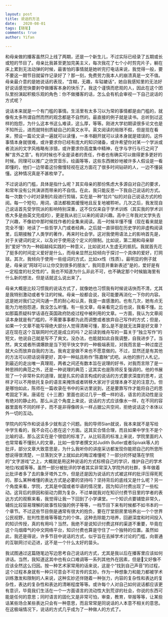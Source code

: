 ```yaml
---

layout: post
title: 说话的方法
date:   2020-08-01
tags: [随笔]
comments: true
author: Yifan

---
```




和母亲做的播客虽然只上线了两期，还是一个新生儿，不过实际已经录了五期或长或短的节目了。母亲比我甚至更加完美主义，每次我花了七个小时剪完片子，躺在床上累到无法动弹的时候，最害怕的事情就是她听完打电话来说，我觉得一般，要不要这一期节目就留作记录好了？那一刻，免费劳力我本人的崩溃真是一文不值。母亲最介意的是她说话的表现，“含糊，无趣，车轱辘话“，她自我感知里的无法好好说话感觉快要剥夺做播客本身的快乐了。我这个谨慎而悲观的人，因此在这个团队里扮演起积极乐观的角色：你不做播客的话，怎么会有机会审视一下自己说话的方式呢？

说话本来就是一个有门槛的事情。生活里有太多习以为常的事情都是由门槛的，就像有太多所谓自然而然的观念都是不自然的。最直接的例子就是读书。总听到过这样的抱怨，为什么这本书这么难读，这么厚，等等。刚进大学初期读很多论文也是不知所云，进而就特别质疑自己的英文水平。英文阅读的局限不假，但是现在看来，预设一篇论文读一遍就可以读懂，一本书翻开就可以读本身就是错误的。这件事情本身就很难，或许要求你已经有庞大的知识储备，或许希望你对某一个学派或者流派的文字风格略有涉猎，或许要求你高度集中精神，在字与字行与行之间了解“言外之意”。有的时候也不全是读者的责任，作者也有确实可以做得更多更好的时候。同理可以推广之欣赏音乐，绘画等等，这些东西微妙地被许多人假设是一看即懂的，他们一边带着这份傲慢轻视在这方面花了很多时间钻研的人，一边不懂装懂。这种情况真是不甚枚举了。

不过说话的门槛，具体是指什么呢？其实母亲的那份焦虑大多源自对自己的要求，和常年没有公共演讲而带来的不自信。在此，我只能反思一下我自己说话的方式。每一次数个小时对录制片段进行剪辑，实在是一种“拉片“似的对自己说话方式的检阅。每一个短句，用词，语法都极其缓慢地且反复地被聆听。几次之后，我发现自己说话首先受学院派的影响特别深重，这不仅仅来自于学术训练（其实我的学术训练大多是由英文完成的），更是我从初三以来的阅读兴趣。高中三年我对文学失去了兴趣，不像初中那时候找作者的全集来阅读。高一时候半懂不懂（现在看来就是完全不懂）地读了一些哲学入门或者经典，之后就一直徘徊在历史学的非虚构阅读里，后期接触了人类学的著作，再来时社会学。这对我使用语法上的影响首先是，对于关键词的定义，以及对于使用这个定义的限制。比如说，第二期和母亲聊到”爱好“作为一种超越纯实践的一种意义，比如说对人生虚无的抵抗。我就首先花了挺多的时间定义爱好是什么，而母亲显然比较倾向于探讨一个具体的爱好，打网球。其次，我倾向于使用一些组词的方式，比如xx性（性质）。最明显的例子就是，母亲说”网球可以让你交到很多的朋友“，我同意并重新表述”是的，爱好是有一定程度的社交性的”。我也不知道为什么非此不可，也不确定那个时候脑海里有什么新的想法，但是话就这么说出来了。

母亲大概是比较习惯我的说话方式了，就像她也习惯我有时候说话快而不清，尤其是我特别激动或者专注的时候。母亲一般都会说，我可能要再消化一下你的内容。这是她对我们之间沟通一贯的耐心和认真，我是一直感激的。也有几次，她有点无能为力地抱怨道，我没怎么听懂。有一些文章，母亲看完之后也说，我看不懂。比如那篇质疑科学话语在英国政府防疫过程中被利用的文章。一方面，我认为文章阅读本身就是有门槛的，不需要事事都为此而调整或者放弃自己写作的方式；但是，如果一个文章不能写得绝大部分人觉得清晰可懂，那么是不是就无法算是好文章？这在现在这个互联网时代还是成立的吗？之前读到维舟写的一篇关于“独立写作”的短文，他说自己就是写不了爽文。没办法，也能就如此自我调整，自我进步了。当然，爽文或者所谓爆款是当下短平快文字的一种极端表现，对我而言是一种过度迁就大众而放弃自我的方法。我肯定是做不来也不愿意做的。不过，显然还是有其他的方法可以把话说得更好，其中一种姑且称作“陈嘉映“式吧。从他的旅行人札记，到最近的走出唯一真理观，两者之间还有数本旨在说理的好书，对我而言除了是一种思辨的典范之外，还是一种说理的典范；这其实也是陈师反复强调的。他的书展现了一个非常朴实的道理，就是扎实的语言构成的说话的方式要求深度的思考，这样才可以不用依托复杂的语言来掩饰或者转移大家对于说理本身不足的注意力。但是哪怕如此，陈师在一篇收录在书中的采访里说到，还是要靠写作才能将自己的思考固定下来。唐诺在《十三邀》里面也说过几乎一模一样的话，语言的流动性是没有绝对的静止的。那么从这个角度上来说，说话的方式应该像水一样，在不同的容器里面有不同的样子，而不是非得像砖头一样占据公共空间，拒绝说话这个本体以外一切的互动。

学院内的写作和说话多少就有这个问题。我的导师Sian就说，我本来就不是写给中学生看的，我不会花心思在这个方面。这其实合情合理，而且如果中学生不是个比喻的话，那么这实在是个很低的标准了。从比较高的标准上来说，学院里面的人也常常看不懂别人的文章，比如一些学者撰文对Judith Butler或者Spivak等人的批评，部分文章大致意思是，为什么我听你的讲座采访都发现你能把自己的所思所想说得很清楚，一旦落到文字上就如此的晦涩难懂呢？一部分的怀疑落在学院的“文字游戏”之上，大概就是用这种说话的方式标榜自己的学识，维护自己的学术地位/权威等等。虽然一部分被批评的学者其实非常深入学院外的社群，多年做着比批评者多了去的象牙塔外工作，但是还是因为说话的方式被这样的批评压得死死的。那么某种难懂的表达方式是必要的坚持吗？坚持背后的底线又是什么呢？另一个角度来看，学院，尤其是中国或者华语的情况里，因为知识付费出现了一些松动。这背后的原因和驱动力颇为复杂，不过单就我对在知识付费节目里的学者的表达方式的观察来看，我觉得让我一下回到了小学课堂。一个知识点要铺垫非常久，辅佐比较容易理解的故事性较强的例子等等，一档节目下来有时候都不如书本的一个章节。不过这些节目倒是通常有很大的抱负，要在厅堂厨房里培养出一个个世界公民视野，批判性思维等等能力的个体。这种去除能力培养，回避深度和时间投入的知识传授，真的有用吗？当然，我绝不是说知识付费这样的渠道不重要，毕竟在这个乌烟瘴气的中文网络平台，知识付费也算是守住了一个独特的位置。虽然如此，我还是得说，许多节目中说话的方式，似乎旨在去掉学术讨论的门槛，向普通的互联网讨论迈进，这不是一个什么太好的苗头。

我试图通过这篇随笔边写边思考自己说话的方式，尤其是我以后在播客里应该如何讲话。当然，我知道这其中也有众口难调等一系列其他外在因素，但是又好像不应该全然这么归因。按一种艺术家常用的话来说，这是个“找到自己声音”的过程，这个过程本身就有一种只可意会不可言传的玄妙。作为一种想象力和能力都被学术训练激发和限制的人来说，这种玄妙还伴随着一种张力，内容的复杂性和表达的复杂性，表达的复杂性和表达的清晰程度等等。或许每个人对自己如何说话都应该更有意识，毕竟我们生活在一个一方面语言的流动性大到荒谬的社会，你说的东西可能是任何的意思；同时语言的固化又是非常可怕，审查，教育，举报等等，让某些话某些场合某些表达只会有一种意思，而且常常是同说话的人本意不相关的意思。在这极端情况下，说话的方式几乎成为了一种做人的方式了。

